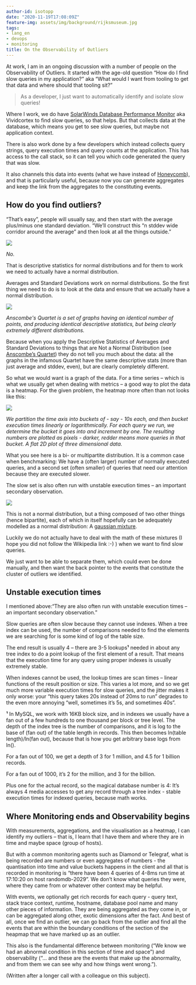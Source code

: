 ```yaml
---
author-id: isotopp
date: "2020-11-19T17:08:09Z"
feature-img: assets/img/background/rijksmuseum.jpg
tags:
- lang_en
- devops
- monitoring
title: On the Observability of Outliers
---
```


At work, I am in an ongoing discussion with a number of people on the Observability of Outliers. It started with the age-old question “How do I find slow queries in my application?” aka “What would I want from tooling to get that data and where should that tooling sit?”

> As a developer, I just want to automatically identify and isolate slow queries!

Where I work, we do have [SolarWinds Database Performance Monitor](https://www.solarwinds.com/database-performance-monitor) aka Vividcortex to find slow queries, so that helps. But that collects data at the database, which means you get to see slow queries, but maybe not application context.

There is also work done by a few developers which instead collects query strings, query execution times and query counts at the application. This has access to the call stack, so it can tell you which code generated the query that was slow.

It also channels this data into events (what we have instead of [Honeycomb](https://www.honeycomb.io/)), and that is particularly useful, because now you can generate aggregates and keep the link from the aggregates to the constituting events.

## How do you find outliers?

“That’s easy”, people will usually say, and then start with the average plus/minus one standard deviation. “We’ll construct this “n stddev wide corridor around the average” and then look at all the things outside.”

![](/uploads/2020/11/obs-no.png)

*No.*

That is descriptive statistics for normal distributions and for them to work we need to actually have a normal distribution.

Averages and Standard Deviations work on normal distributions. So the first thing we need to do is to look at the data and ensure that we actually have a normal distribution.

![](/uploads/2020/11/obs-anscombe.png)

*Anscombe's Quartet is a set of graphs having an identical number of points, and producing identical descriptive statistics, but being clearly extremely different distributions.*

Because when you apply the Descriptive Statistics of Averages and Standard Deviations to things that are Not a Normal Distribution (see [Anscombe’s Quartet](https://en.wikipedia.org/wiki/Anscombe%27s_quartet)) they do not tell you much about the data: all the graphs in the infamous Quartet have the same descriptive stats (more than just average and stddev, even), but are clearly completely different.

So what we would want is a graph of the data. For a time series – which is what we usually get when dealing with metrics – a good way to plot the data is a heatmap. For the given problem, the heatmap more often than not looks like this:

![](/uploads/2020/11/obs-heatmap.png)

*We partition the time axis into buckets of - say - 10s each, and then bucket execution times linearly or logarithmically. For each query we run, we determine the bucket it goes into and increment by one. The resulting numbers are plotted as pixels - darker, redder means more queries in that bucket. A flat 2D plot of three dimensional data.*

What you see here is a bi- or multipartite distribution. It is a common case when benchmarking: We have a (often larger) number of normally executed queries, and a second set (often smaller) of queries that need our attention because they are executed slower.

The slow set is  also often run with unstable execution times – an important secondary observation.

![](/uploads/2020/11/obs-mixture.png)

This is not a normal distribution, but a thing composed of two other things (hence bipartite), each of which in itself hopefully can be adequately modelled as a normal distribution: A [gaussian mixture](https://en.wikipedia.org/wiki/Mixture_model#Gaussian_mixture_model).

Luckily we do not actually have to deal with the math of these mixtures (I hope you did not follow the Wikipedia link :-) ) when we want to find slow queries.

We just want to be able to separate them, which could even be done manually, and then want the back pointer to the events that constitute the cluster of outliers we identified.

## Unstable execution times

I mentioned above:“They are also often run with unstable execution times – an important secondary observation.”

Slow queries are often slow because they cannot use indexes. When a tree index can be used, the number of comparisons needed to find the elements we are searching for is some kind of log of the table size.

The end result is usually 4 – there are 3-5 lookups**¹** needed in about any tree index to do a point lookup of the first element of a result. That means that the execution time for any query using proper indexes is usually extremely stable.

When indexes cannot be used, the lookup times are scan times – linear functions of the result position or size. This varies a lot more, and so we get much more variable execution times for slow queries, and the jitter makes it only worse: your “this query takes 20s instead of 20ms to run” degrades to the even more annoying “well, sometimes it’s 5s, and sometimes 40s”.

**¹** In MySQL, we work with 16KB block size, and in indexes we usually have a fan out of a few hundreds to one thousand per block or tree level. The depth of the index tree is the number of comparisons, and it is log to the base of (fan out) of the table length in records. This then becomes ln(table length)/ln(fan out), because that is how you get arbitrary base logs from ln().

For a fan out of 100, we get a depth of 3 for 1 million, and 4.5 for 1 billion records.

For a fan out of 1000, it’s 2 for the million, and 3 for the billion.

Plus one for the actual record, so the magical database number is 4: It’s always 4 media accesses to get any record through a tree index - stable execution times for indexed queries, because math works.

## Where Monitoring ends and Observability begins

With measurements, aggregations, and the visualisation as a heatmap, I can identify my outliers – that is, I learn that I have them and where they are in time and maybe space (group of hosts).

But with a common monitoring agents such as Diamond or Telegraf, what is being recorded are numbers or even aggregates of numbers - the quantisation into time and value buckets happens in the client and all that is recorded in monitoring is “there have been 4 queries of 4-8ms run time at 17:10:20 on host randomdb-2029”. We don’t know what queries they were, where they came from or whatever other context may be helpful.

With events, we optionally get rich records for each query - query text, stack trace context, runtime, hostname, database pool name and many other pieces of information. They are being aggregated as they come in, or can be aggregated along other, exotic dimensions after the fact. And best of all, once we find an outlier, we can go back from the outlier and find all the events that are within the boundary conditions of the section of the heapmap that we have marked up as an outlier.

This also is the fundamental difference between monitoring (“We know we had an abnormal condition in this section of time and space”) and observability (“... and these are the events that make up the abnormality, and from them we can see why and how things went wrong.”).

(Written after a longer call with a colleague on this subject).